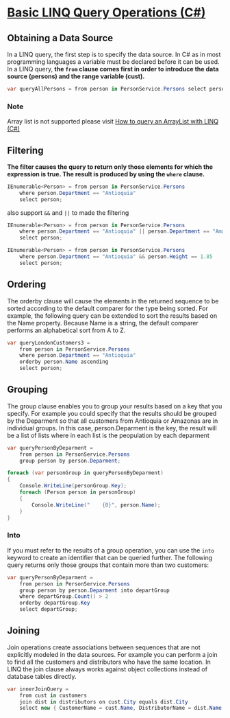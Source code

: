 # [Basic LINQ Query Operations (C#)](https://docs.microsoft.com/en-us/dotnet/csharp/programming-guide/concepts/linq/basic-linq-query-operations)

## Obtaining a Data Source

In a LINQ query, the first step is to specify the data source. In C# as in most programming languages a variable must be declared before it can be used. In a LINQ query, **the `from` clause comes first in order to introduce the data source (persons) and the range variable (cust).**

```cs
var queryAllPersons = from person in PersonService.Persons select person;
```

### Note

Array list is not supported please visit [How to query an ArrayList with LINQ (C#)
](https://docs.microsoft.com/en-us/dotnet/csharp/programming-guide/concepts/linq/how-to-query-an-arraylist-with-linq)

## Filtering

**The filter causes the query to return only those elements for which the expression is true. The result is produced by using the `where` clause.**

```cs
IEnumerable<Person> = from person in PersonService.Persons 
    where person.Department == "Antioquia"
    select person;
```

also support `&&` and `||` to made the filtering

```cs
IEnumerable<Person> = from person in PersonService.Persons 
    where person.Department == "Antioquia" || person.Department == "Amazonas"
    select person;

IEnumerable<Person> = from person in PersonService.Persons 
    where person.Department == "Antioquia" && person.Height == 1.85
    select person;
```

## Ordering

The orderby clause will cause the elements in the returned sequence to be sorted according to the default comparer for the type being sorted. For example, the following query can be extended to sort the results based on the Name property. Because Name is a string, the default comparer performs an alphabetical sort from A to Z.

```cs
var queryLondonCustomers3 =
    from person in PersonService.Persons 
    where person.Department == "Antioquia"
    orderby person.Name ascending
    select person;
```

## Grouping

The group clause enables you to group your results based on a key that you specify. For example you could specify that the results should be grouped by the Deparment so that all customers from Antioquia or Amazonas are in individual groups. In this case, person.Deparment is the key, the result will be a list of lists where in each list is the peopulation by each deparment

```cs
var queryPersonByDeparment =
    from person in PersonService.Persons    
    group person by person.Deparment;

foreach (var personGroup in queryPersonByDeparment)
{
    Console.WriteLine(personGroup.Key);
    foreach (Person person in personGroup)
    {
        Console.WriteLine("    {0}", person.Name);
    }
}
```

### Into

If you must refer to the results of a group operation, you can use the `into` keyword to create an identifier that can be queried further. The following query returns only those groups that contain more than two customers:

```cs
var queryPersonByDeparment =
    from person in PersonService.Persons    
    group person by person.Deparment into departGroup
    where departGroup.Count() > 2
    orderby departGroup.Key
    select departGroup;
```

## Joining

Join operations create associations between sequences that are not explicitly modeled in the data sources. For example you can perform a join to find all the customers and distributors who have the same location. In LINQ the join clause always works against object collections instead of database tables directly.

```cs
var innerJoinQuery =
    from cust in customers
    join dist in distributors on cust.City equals dist.City
    select new { CustomerName = cust.Name, DistributorName = dist.Name };
```